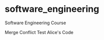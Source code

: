 software_engineering
====================

Software Engineering Course

Merge Conflict Test
Alice's Code
